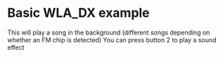 # Basic WLA_DX example
This will play a song in the background (different songs depending on whether an FM chip is detected)
You can press button 2 to play a sound effect